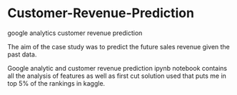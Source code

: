 # Customer-Revenue-Prediction
google analytics customer revenue prediction

The aim of the case study was to predict the future sales revenue given the past data.

Google analytic and customer revenue prediction ipynb notebook contains all the analysis of features as well as first cut solution used that puts me in top 5% of the rankings in kaggle.
